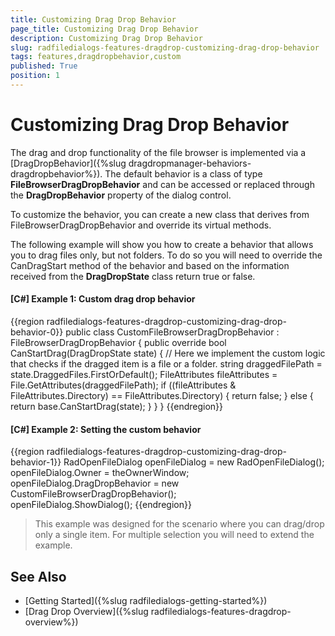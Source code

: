 ```yaml
---
title: Customizing Drag Drop Behavior
page_title: Customizing Drag Drop Behavior
description: Customizing Drag Drop Behavior
slug: radfiledialogs-features-dragdrop-customizing-drag-drop-behavior
tags: features,dragdropbehavior,custom
published: True
position: 1
---
```


# Customizing Drag Drop Behavior

The drag and drop functionality of the file browser is implemented via a [DragDropBehavior]({%slug dragdropmanager-behaviors-dragdropbehavior%}). The default behavior is a class of type __FileBrowserDragDropBehavior__ and can be accessed or replaced through the __DragDropBehavior__ property of the dialog control.

To customize the behavior, you can create a new class that derives from FileBrowserDragDropBehavior and override its virtual methods. 

The following example will show you how to create a behavior that allows you to drag files only, but not folders. To do so you will need to override the CanDragStart method of the behavior and based on the information received from the __DragDropState__ class return true or false.

#### __[C#] Example 1: Custom drag drop behavior__ 
{{region radfiledialogs-features-dragdrop-customizing-drag-drop-behavior-0}}
	public class CustomFileBrowserDragDropBehavior : FileBrowserDragDropBehavior
	{
		public override bool CanStartDrag(DragDropState state)
		{
			// Here we implement the custom logic that checks if the dragged item is a file or a folder.
			string draggedFilePath = state.DraggedFiles.FirstOrDefault();
			FileAttributes fileAttributes = File.GetAttributes(draggedFilePath);
			if ((fileAttributes & FileAttributes.Directory) == FileAttributes.Directory)
			{
				return false;
			}
			else
			{
				return base.CanStartDrag(state);
			}
		}
	}
{{endregion}}

#### __[C#] Example 2: Setting the custom behavior__
{{region radfiledialogs-features-dragdrop-customizing-drag-drop-behavior-1}}
	RadOpenFileDialog openFileDialog = new RadOpenFileDialog();
	openFileDialog.Owner = theOwnerWindow;
	openFileDialog.DragDropBehavior = new CustomFileBrowserDragDropBehavior();	
	openFileDialog.ShowDialog();
{{endregion}}

> This example was designed for the scenario where you can drag/drop only a single item. For multiple selection you will need to extend the example.

## See Also  
* [Getting Started]({%slug radfiledialogs-getting-started%})
* [Drag Drop Overview]({%slug radfiledialogs-features-dragdrop-overview%})
